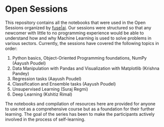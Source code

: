 # Open Sessions
This repository contains all the notebooks that were used in the Open Sessions organized by [fuse|ai](https://fuse.ai).
Our sessions were structured so that any newcomer with little to no programming experience would be able to understand how and why Machine Learning is used to solve problems in various sectors. Currently, the sessions have covered the following topics in order:
1. Python basics, Object-Oriented Programming foundations, NumPy (Aayush Poudel)
2. Data Manipulation with Pandas and Visualization with Matplotlib (Krishna Pandey)
3. Regression tasks (Aayush Poudel)
4. Classification and Ensemble tasks (Aayush Poudel)
5. Unsupervised Learning (Suraj Regmi)
6. Deep Learning (Kshitiz Rimal)

The notebooks and compilation of resources here are provided for anyone to use not as a comprehensive course but as a foundation for their further learning. The goal of the series has been to make the participants actively involved in the process of self-learning.
